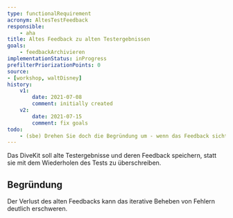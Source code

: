 ```yaml
---
type: functionalRequirement
acronym: AltesTestFeedback
responsible:    
    - aha
title: Altes Feedback zu alten Testergebnissen
goals: 
    - feedbackArchivieren
implementationStatus: inProgress
prefilterPriorizationPoints: 0
source:
- [workshop, waltDisney]
history:
    v1:
        date: 2021-07-08
        comment: initially created
    v2:
        date: 2021-07-15
        comment: fix goals
todo: 
    - (sbe) Drehen Sie doch die Begründung um - wenn das Feedback sichtbar ist, wird das Fehlerbeheben leichter.         
---
```


Das DiveKit soll alte Testergebnisse und deren Feedback speichern, statt sie mit dem Wiederholen des Tests zu
überschreiben.

## Begründung

Der Verlust des alten Feedbacks kann das iterative Beheben von Fehlern deutlich erschweren.
